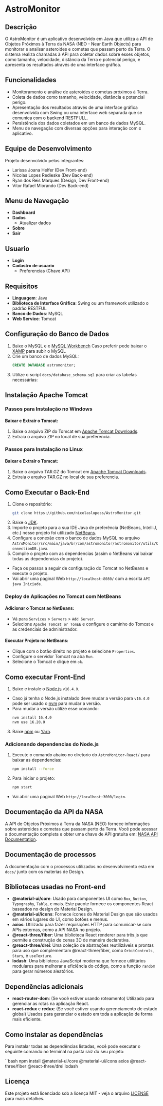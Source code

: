 # AstroMonitor

## Descrição
O AstroMonitor é um aplicativo desenvolvido em Java que utiliza a API de Objetos Próximos à Terra da NASA (NEO - Near Earth Objects) para monitorar e analisar asteroides e cometas que passam perto da Terra. O sistema realiza chamadas à API para coletar dados sobre esses objetos, como tamanho, velocidade, distância da Terra e potencial perigo, e apresenta os resultados através de uma interface gráfica.

## Funcionalidades
- Monitoramento e análise de asteroides e cometas próximos à Terra.
- Coleta de dados como tamanho, velocidade, distância e potencial perigo.
- Apresentação dos resultados através de uma interface gráfica desenvolvida com Swing ou uma interface web separada que se comunica com o backend RESTFULL.
- Persistência dos dados coletados em um banco de dados MySQL.
- Menu de navegação com diversas opções para interação com o aplicativo.

## Equipe de Desenvolvimento

Projeto desenvolvido pelos integrantes:

- Larissa Joana Helfer (Dev Front-end)
- Nicolas Lopes Redieske (Dev Back-end)
- Ryan dos Reis Marques (Design, Dev Front-end)
- Vitor Rafael Miorando (Dev Back-end)

## Menu de Navegação

- **Dashboard**
- **Dados**
  - Atualizar dados
- **Sobre**
- **Sair**

## Usuario
- **Login**
- **Cadastro de usuario**
  - Preferencias (Chave API)

## Requisitos
- **Linguagem**: Java
- **Biblioteca de Interface Gráfica**: Swing ou um framework utilizado o padrão RESTFUL
- **Banco de Dados**: MySQL
- **Web Service**: Tomcat

## Configuração do Banco de Dados
1. Baixe o MySQL e o [MySQL Workbench](https://dev.mysql.com/downloads/workbench/) Caso preferir pode baixar o [XAMP](https://www.apachefriends.org/pt_br/index.html) para subir o MySQL
2. Crie um banco de dados MySQL:
    ```sql
    CREATE DATABASE astromonitor;
3. Utilize o script `docs/database_schema.sql` para criar as tabelas necessárias:

## Instalação Apache Tomcat

### Passos para Instalação no Windows

#### Baixar e Extrair o Tomcat:

1. Baixe o arquivo ZIP do Tomcat em [Apache Tomcat Downloads](https://tomcat.apache.org/download-90.cgi).
2. Extraia o arquivo ZIP no local de sua preferencia.

### Passos para Instalação no Linux

#### Baixar e Extrair o Tomcat:

1. Baixe o arquivo TAR.GZ do Tomcat em [Apache Tomcat Downloads](https://tomcat.apache.org/download-90.cgi).
2. Extraia o arquivo TAR.GZ no local de sua preferencia.

## Como Executar o Back-End
1. Clone o repositório:
   ```bash
   git clone https://github.com/nicolaslopess/AstroMonitor.git
2. Baixe o [JDK](https://www.oracle.com/br/java/technologies/downloads/#java17).
2. Importe o projeto para a sua IDE Java de preferência (NetBeans, IntelliJ, etc.) nesse projeto foi utilizado [NetBeans](https://netbeans.apache.org/front/main/index.html).
3. Configure a conexão com o banco de dados MySQL no arquivo `AstroMonitor/src/main/java/br/com/astromonitor/astromonitor/utils/ConnectionDB.java`.
4. Compile o projeto com as dependencias (assim o NetBeans vai baixar todas as dependencias do projeto).
- Faça os passos a seguir de configuração do Tomcat no NetBeans e execute o projeto.
- Vai abrir uma paginal Web `http://localhost:8080/` com a escrita `API java Iniciada`.

### Deploy de Aplicações no Tomcat com NetBeans

#### Adicionar o Tomcat ao NetBeans:

- Vá para `Services` > `Servers` > `Add Server`.
- Selecione `Apache Tomcat or TomEE` e configure o caminho do Tomcat e as credenciais de administrador.

#### Executar Projeto no NetBeans:

- Clique com o botão direito no projeto e selecione `Properties`.
- Configure o servidor Tomcat na aba `Run`.
- Selecione o Tomcat e clique em `ok`.

## Como executar Front-End

1. Baixe e instale o [Node.js](https://nodejs.org/en/) `v16.4.0`.
- Caso já tenha o Node.js instalado deve mudar a versão para `v16.4.0` pode ser usado o [nvm](https://github.com/coreybutler/nvm-windows/releases) para mudar a versão.
- Para mudar a versão utilize esse comando:
   ```bash
   nvm install 16.4.0
   nvm use 16.20.0
3. Baixe [npm](https://www.npmjs.com/) ou [Yarn](https://yarnpkg.com/).

### Adicionando dependencias do Node.js

1. Execute o comando abaixo no diretorio do `AstroMonitor-React/` para baixar as dependencias:
   ```bash
   npm install --force
2. Para iniciar o projeto:
   ```bash
   npm start
- Vai abrir uma paginal Web `http://localhost:3000/login`.

## Documentação da API da NASA

A API de Objetos Próximos à Terra da NASA (NEO) fornece informações sobre asteroides e cometas que passam perto da Terra. Você pode acessar a documentação completa e obter uma chave de API gratuita em: [NASA API Documentation](https://api.nasa.gov/).

## Documentação de processos

A documentação com o processos utilizados no desenvolvimento esta em `docs/` junto com os materias de Design.

## Bibliotecas usadas no Front-end

- **@material-ui/core**: Usado para componentes UI como `Box`, `Button`, `Typography`, `Table`, e mais. Este pacote fornece os componentes React baseados no design do Material Design.
- **@material-ui/icons**: Fornece ícones do Material Design que são usados em vários lugares do UI, como botões e menus.
- **axios**: Utilizado para fazer requisições HTTP para comunicar-se com APIs externas, como a API NASA no projeto.
- **@react-three/fiber**: Uma biblioteca React renderer para três.js que permite a construção de cenas 3D de maneira declarativa.
- **@react-three/drei**: Uma coleção de abstrações reutilizáveis e prontas para uso que complementam @react-three/fiber, como `OrbitControls`, `Stars`, e `useTexture`.
- **lodash**: Uma biblioteca JavaScript moderna que fornece utilitários modulares para melhorar a eficiência do código, como a função `random` para gerar números aleatórios.

## Dependências adicionais

- **react-router-dom**: (Se você estiver usando roteamento) Utilizado para gerenciar as rotas na aplicação React.
- **react-redux** e **redux**: (Se você estiver usando gerenciamento de estado global) Usados para gerenciar o estado em toda a aplicação de forma mais eficiente.

## Como instalar as dependências

Para instalar todas as dependências listadas, você pode executar o seguinte comando no terminal na pasta raiz do seu projeto:

``bash
npm install @material-ui/core @material-ui/icons axios @react-three/fiber @react-three/drei lodash

## Licença

Este projeto está licenciado sob a licença MIT - veja o arquivo [LICENSE](https://github.com/nicolaslopess/AstroMonitor/blob/main/LICENSE) para mais detalhes.
